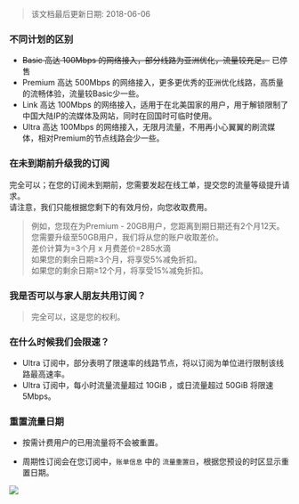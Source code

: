 > 该文档最后更新日期: 2018-06-06

### 不同计划的区别

- <s>Basic 高达 100Mbps 的网络接入，部分线路为亚洲优化，流量较充足。</s> 已停售
- Premium 高达 500Mbps 的网络接入，更多更优秀的亚洲优化线路，高质量的流畅体验，流量较Basic少一些。
- Link 高达 100Mbps 的网络接入，适用于在北美国家的用户，用于解锁限制了中国大陆IP的流媒体及网站，同时在回国时可临时使用。
- Ultra 高达 100Mbps 的网络接入，无限月流量，不用再小心翼翼的刷流媒体，相对Premium的节点线路会少一些。

### 在未到期前升级我的订阅

完全可以；在您的订阅未到期前，您需要发起在线工单，提交您的流量等级提升请求。<br/>
请注意，我们只能根据您剩下的有效月份，向您收取费用。

> 例如，您现在为Premium - 20GB用户，您距离到期日期还有2个月12天。<br/>
> 您需要升级至50GB用户，我们将从您的账户收取差价。<br/>
> 差价计算为=3个月 x 月费差价=285水滴<br/>
> 如果您的剩余日期≥3个月，将享受5%减免折扣。<br/>
> 如果您的剩余日期≥12个月，将享受15%减免折扣。

### 我是否可以与家人朋友共用订阅？

> 完全可以，这是您的权利。	

### 在什么时候我们会限速？

- Ultra 订阅中，部分表明了限速率的线路节点，将以订阅为单位进行限制该线路最高速率。
- Ultra 订阅中，每小时流量流量超过 10GiB ，或日流量超过 50GiB 将限速 5Mbps。

### 重置流量日期

- 按需计费用户的已用流量将不会被重置。

- 周期性订阅会在您订阅中，`账单信息` 中的 `流量重置日`，根据您预设的时区显示重置日期。

![](https://img.niconode.net/2017122411393622506vCyEWfNifshPe7j.png)